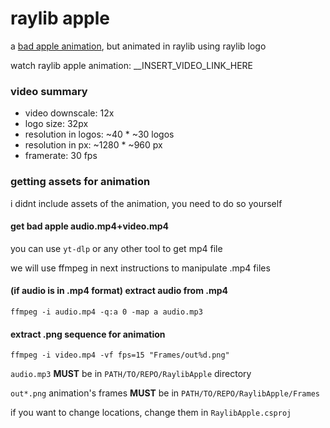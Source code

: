 ﻿# raylib apple
a [bad apple animation](https://youtu.be/FtutLA63Cp8), but animated in raylib using raylib logo

watch raylib apple animation: __INSERT_VIDEO_LINK_HERE

### video summary
- video downscale: 12x
- logo size: 32px
- resolution in logos: ~40 * ~30 logos
- resolution in px: ~1280 * ~960 px
- framerate: 30 fps

### getting assets for animation
i didnt include assets of the animation, you need to do so yourself

#### get bad apple audio.mp4+video.mp4
you can use `yt-dlp` or any other tool to get mp4 file

we will use ffmpeg in next instructions to manipulate .mp4 files

#### (if audio is in .mp4 format) extract audio from .mp4
```
ffmpeg -i audio.mp4 -q:a 0 -map a audio.mp3
```

#### extract .png sequence for animation
```
ffmpeg -i video.mp4 -vf fps=15 "Frames/out%d.png"
```

`audio.mp3` **MUST** be in `PATH/TO/REPO/RaylibApple` directory

`out*.png` animation's frames **MUST** be in `PATH/TO/REPO/RaylibApple/Frames`

if you want to change locations, change them in `RaylibApple.csproj`